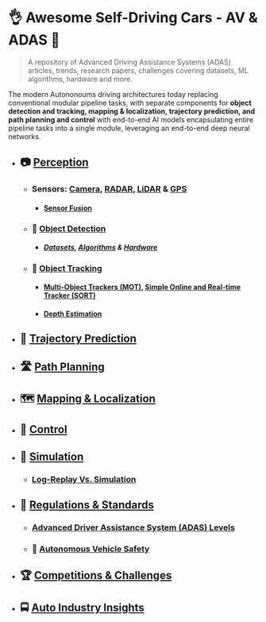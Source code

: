# :ok_hand: Awesome Self-Driving Cars - AV & ADAS :car:

> A repository of Advanced Driving Assistance Systems (ADAS) articles, trends, research papers, challenges covering datasets, ML algorithms, hardware and more.

The modern Autononoums driving architectures today replacing conventional modular pipeline tasks, with separate components for **object detection and tracking, mapping & localization, trajectory prediction, and path planning and control** with end-to-end AI models encapsulating entire pipeline tasks into a single module, leveraging an end-to-end deep neural networks.

- ## :camera: [Perception](docs/perception.md)
  - ### Sensors: [Camera](), [RADAR](), [LiDAR](docs/lidar.md) & [GPS]()
    - #### [Sensor Fusion]()
  - ### :vertical_traffic_light: [Object Detection]()
    - ##### [Datasets](), [Algorithms]() & [Hardware]()
  - ### :minibus: [Object Tracking]() 

    - #### [Multi-Object Trackers (MOT)](), [Simple Online and Real-time Tracker (SORT)]()

    - #### [Depth Estimation]()

- ## :blue_car: [Trajectory Prediction](docs/prediction.md)

- ## :motorway: [Path Planning](docs/docs/planning.md)

- ## :world_map: [Mapping & Localization](docs/mapping.md)

- ## :compass: [Control](control.md)

- ## :city_sunset: [Simulation](docs/simulation.md)

  - ### [Log-Replay Vs. Simulation]()

- ## :medal_sports: [Regulations & Standards](docs/regulations.md)

  - ### [Advanced Driver Assistance System (ADAS) Levels]()

  - ### :safety_vest: [Autonomous Vehicle Safety]()

- ## :trophy: [Competitions & Challenges](docs/competitons.md)

- ## :oncoming_bus: [Auto Industry Insights]()
